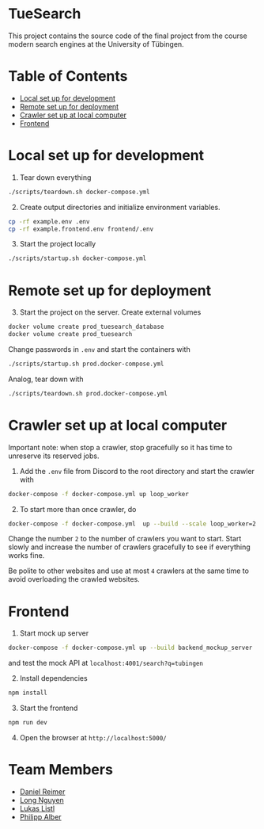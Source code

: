 # TueSearch

This project contains the source code of the final project from the course modern search engines at the University of
Tübingen.

# Table of Contents
- [Local set up for development](#local-set-up-for-development)
- [Remote set up for deployment](#remote-set-up-for-deployment)
- [Crawler set up at local computer](#crawler-set-up-at-local-computer)
- [Frontend](#frontend)

# Local set up for development

1. Tear down everything

```bash
./scripts/teardown.sh docker-compose.yml
```

2. Create output directories and initialize environment variables.

```bash
cp -rf example.env .env 
cp -rf example.frontend.env frontend/.env
```

3. Start the project locally

```bash
./scripts/startup.sh docker-compose.yml
```

# Remote set up for deployment

3. Start the project on the server. Create external volumes

```bash
docker volume create prod_tuesearch_database
docker volume create prod_tuesearch
```

Change passwords in `.env` and start the containers with

```bash
./scripts/startup.sh prod.docker-compose.yml
```

Analog, tear down with

```bash
./scripts/teardown.sh prod.docker-compose.yml
```

# Crawler set up at local computer

Important note: when stop a crawler, stop gracefully so it has time to unreserve its reserved jobs.

1. Add the `.env` file from Discord to the root directory and start the crawler with

```bash
docker-compose -f docker-compose.yml up loop_worker
```

2. To start more than once crawler, do

```bash
docker-compose -f docker-compose.yml  up --build --scale loop_worker=2 loop_worker
```

Change the number `2` to the number of crawlers you want to start. Start slowly and increase the number of crawlers
gracefully to see if everything works fine.

Be polite to other websites and use at most `4` crawlers at the same time to avoid overloading the crawled websites.

# Frontend

1. Start mock up server

```bash
docker-compose -f docker-compose.yml up --build backend_mockup_server
```

and test the mock API at `localhost:4001/search?q=tubingen`

2. Install dependencies

```bash
npm install
```

3. Start the frontend

```bash
npm run dev
```

4. Open the browser at `http://localhost:5000/`


# Team Members

- [Daniel Reimer](https://github.com/Seskahin)
- [Long Nguyen](https://github.com/longpollehn)
- [Lukas Listl](https://github.com/LukasListl)
- [Philipp Alber](https://github.com/coolusaHD)
